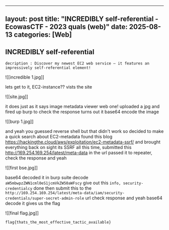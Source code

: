 
---
layout: post
title: "INCREDIBLY self-referential  - EcowasCTF - 2023 quals (web)"
date: 2025-08-13
categories: [Web]
---

## INCREDIBLY self-referential 

```
decription : Discover my newest EC2 web service – it features an impressively self-referential element!
```

![[incredible 1.jpg]]

lets get to it, EC2-instance??  vists the site 

![[site.jpg]]

 it does  just as it says image metadata viewer web one! uploaded a jpg and fired up burp to check the response turns out it base64 encode the image 

![[burp 1.jpg]]

and yeah you guessed reverse shell but that didn't work so decided to make a quick search about EC2-metadata found this blog https://hackingthe.cloud/aws/exploitation/ec2-metadata-ssrf/ and brought everything back on sight its SSRF all this time,  submitted this http://169.254.169.254/latest/meta-data in the url passed it to repeater, check the response and yeah 

![[first bse.jpg]]

base64 decoded it in burp suite decode ```aW5mbwpzZWN1cml0eS1jcmVkZW50aWFscy```  give out this ```info, security-credentialcy``` done then submit this to the ```http://169.254.169.254/latest/meta-data/iam/security-credentials/super-secret-admin-role```  url check response and yeah base64 decode it gives us the flag  

![[final flag.jpg]]

```
flag{thats_the_most_effective_tactic_available}
```


